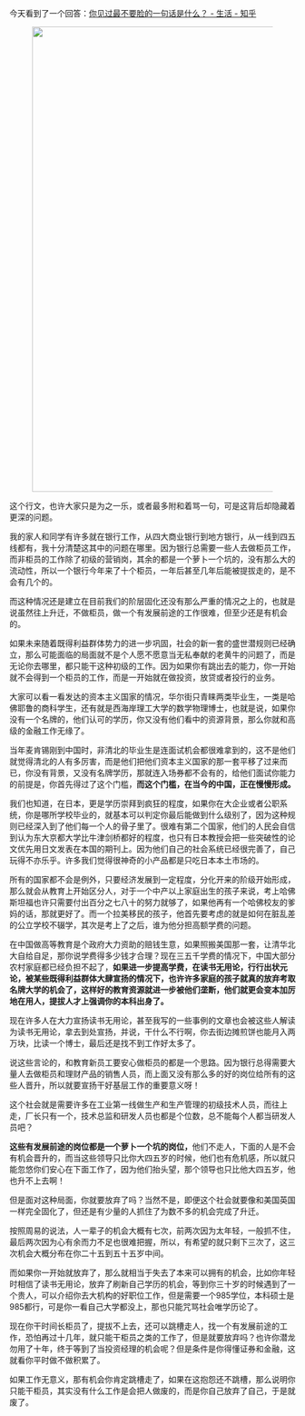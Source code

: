 今天看到了一个回答：<a href="https://www.zhihu.com/question/40050089" class="internal">你见过最不要脸的一句话是什么？ - 生活 - 知乎</a><p><figure><img src="https://pic2.zhimg.com/v2-fd37e3ff23e92fe66c9d0adc55747225_b.png" data-rawwidth="819" data-rawheight="541" class="origin_image zh-lightbox-thumb" width="819" data-original="https://pic2.zhimg.com/v2-fd37e3ff23e92fe66c9d0adc55747225_r.jpg"></figure>这个行文，也许大家只是为之一乐，或者最多附和着骂一句，可是这背后却隐藏着更深的问题。</p><p>我的家人和同学有许多就在银行工作，从四大商业银行到地方银行，从一线到四五线都有，我十分清楚这其中的问题在哪里。因为银行总需要一些人去做柜员工作，而非柜员的工作除了初级的营销岗，其余的都是一个萝卜一个坑的，没有那么大的流动性，所以一个银行今年来了十个柜员，一年后甚至几年后能被提拔走的，是不会有几个的。</p><p>而这种情况还是建立在目前我们的阶层固化还没有那么严重的情况之上的，也就是说虽然往上升迁，不做柜员，做一个有发展前途的工作很难，但至少还是有机会的。</p><p>如果未来随着既得利益群体势力的进一步巩固，社会的新一套的盛世潜规则已经确立，那么可能面临的局面就不是个人愿不愿意当无私奉献的老黄牛的问题了，而是无论你去哪里，都只能干这种初级的工作。因为如果你有跳出去的能力，你一开始就不会得到一个柜员的工作，而是一开始就在做投资，放贷或者投行的业务。</p><p>大家可以看一看发达的资本主义国家的情况，华尔街只青睐两类毕业生，一类是哈佛耶鲁的商科学生，还有就是西海岸理工大学的数学物理博士，也就是说，如果你没有一个名牌的，他们认可的学历，你又没有他们看中的资源背景，那么你就和高级的金融工作无缘了。</p><p>当年麦肯锡刚到中国时，非清北的毕业生是连面试机会都很难拿到的，这不是他们就觉得清北的人有多厉害，而是他们把他们资本主义国家的那一套平移了过来而已，你没有背景，又没有名牌学历，那就连入场券都不会有的，给他们面试你能力的前提是，你首先得过了这个门槛，<b>而这个门槛，在当今的中国，正在慢慢形成。</b></p><p>我们也知道，在日本，更是学历崇拜到疯狂的程度，如果你在大企业或者公职系统，你是哪所学校毕业的，就基本可以判定你最后能做到什么级别了，因为这种规则已经深入到了他们每一个人的骨子里了。很难有第二个国家，他们的人民会自信到认为东大京都大学比牛津剑桥都好的程度，也只有日本教授会把一些突破性的论文优先用日文发表在本国的期刊上。因为他们自己的社会系统已经很完善了，自己玩得不亦乐乎。许多我们觉得很神奇的小产品都是只吃日本本土市场的。</p><p>所有的国家都不会是例外，只要经济发展到一定程度，分化开来的阶级开始形成，那么就会从教育上开始区分人，对于一个中产以上家庭出生的孩子来说，考上哈佛斯坦福也许只需要付出百分之七八十的努力就够了，如果他再有一个哈佛校友的爹妈的话，那就更好了。而一个拉美移民的孩子，他首先要考虑的就是如何在脏乱差的公立学校不辍学，其次是考上了之后，谁为他分担高额学费的问题。</p><p>在中国做高等教育是个政府大力资助的赔钱生意，如果照搬美国那一套，让清华北大自给自足，那你说学费得多少钱才合理？现在三五千学费的情况下，中国大部分农村家庭都已经负担不起了，<b>如果进一步提高学费，在读书无用论，行行出状元论，被某些既得利益群体大肆宣扬的情况下，也许许多家庭的孩子就真的放弃考取名牌大学的机会了，这样好的教育资源就进一步被他们垄断，他们就更会变本加厉地在用人，提拔人才上强调你的本科出身了。</b></p><p>现在许多人在大力宣扬读书无用论，甚至我写的一些事例的文章也会被这些人解读为读书无用论，拿去到处宣扬，并说，干什么不行啊，你去街边摊煎饼也能月入两万块，比读一个博士，最后还是找不到工作好太多了。</p><p>说这些言论的，和教育新员工要安心做柜员的都是一个思路。因为银行总得需要大量人去做柜员和理财产品的销售人员，而上面又没有那么多的好的岗位给所有的这些人晋升，所以就要宣扬干好基层工作的重要意义呀！</p><p>这个社会就是需要许多在工业第一线做生产和生产管理的初级技术人员，而往上走，厂长只有一个，技术总监和研发人员也都是个位数，总不能每个人都当研发人员吧？</p><p><b>这些有发展前途的岗位都是一个萝卜一个坑的岗位，</b>他们不走人，下面的人是不会有机会晋升的，而当这些领导只比你大四五岁的时候，他们也有危机感，所以就只能忽悠你们安心在下面工作了，因为他们抬头望，那个领导也只比他大四五岁，他也升不上去啊！</p><p>但是面对这种局面，你就要放弃了吗？当然不是，即便这个社会就要像和美国英国一样完全固化了，但还是有少量的人抓住了为数不多的机会完成了升迁。</p><p>按照周易的说法，人一辈子的机会大概有七次，前两次因为太年轻，一般抓不住，最后两次因为心有余而力不足也很难把握，所以，有希望的就只剩下三次了，这三次机会大概分布在你二十五到五十五岁中间。</p><p>而如果你一开始就放弃了，那么就相当于失去了本来可以拥有的机会，比如你年轻时相信了读书无用论，放弃了刷新自己学历的机会，等到你三十岁的时候遇到了一个贵人，可以介绍你去大机构的好职位工作，但是需要一个985学位，本科硕士是985都行，可是你一看自己大学都没上，那也只能咒骂社会唯学历论了。</p><p>现在你干时间长柜员了，提拔不上去，还可以跳槽走人，找一个有发展前途的工作，恐怕再过十几年，就只能干柜员之类的工作了，但是就要放弃吗？也许你潜龙勿用了十年，终于等到了当投资经理的机会呢？但是条件是你得懂证券和金融，这就看你平时做不做积累了。</p><p>如果工作无意义，那有机会你肯定跳槽走了，如果在这抱怨还不跳槽，那么说明你只能干柜员，其实没有什么工作是会把人做废的，而是你自己放弃了自己，于是就废了。</p>